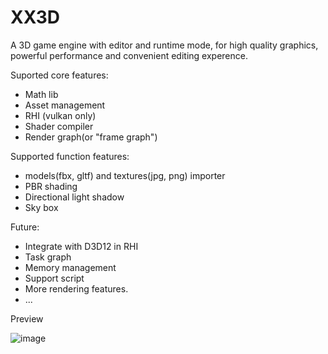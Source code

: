 # XX3D
A 3D game engine with editor and runtime mode, for high quality graphics, powerful performance and convenient editing experence.

Suported core features:
- Math lib
- Asset management
- RHI (vulkan only)
- Shader compiler
- Render graph(or "frame graph")

Supported function features:
- models(fbx, gltf) and textures(jpg, png) importer
- PBR shading
- Directional light shadow
- Sky box

Future:
- Integrate with D3D12 in RHI
- Task graph
- Memory management
- Support script
- More rendering features.
- ...

Preview

![image](https://github.com/user-attachments/assets/164f1cc3-ac0a-468b-9de7-50b09bc88e32)

